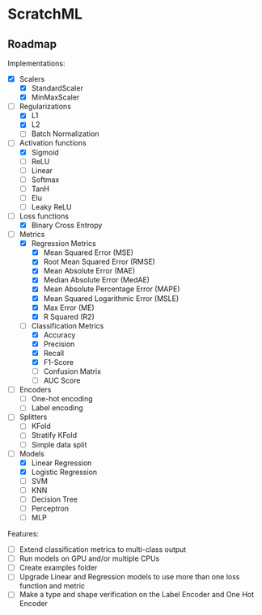 # ScratchML

## Roadmap

Implementations:

- [x] Scalers
    - [x] StandardScaler
    - [x] MinMaxScaler
- [ ] Regularizations
    - [x] L1
    - [x] L2
    - [ ] Batch Normalization
- [ ] Activation functions
    - [x] Sigmoid
    - [ ] ReLU
    - [ ] Linear
    - [ ] Softmax
    - [ ] TanH
    - [ ] Elu
    - [ ] Leaky ReLU
- [ ] Loss functions
    - [x] Binary Cross Entropy
- [ ] Metrics
    - [x] Regression Metrics
        - [x] Mean Squared Error (MSE)
        - [x] Root Mean Squared Error (RMSE)
        - [x] Mean Absolute Error (MAE)
        - [x] Median Absolute Error (MedAE)
        - [x] Mean Absolute Percentage Error (MAPE)
        - [x] Mean Squared Logarithmic Error (MSLE)
        - [x] Max Error (ME)
        - [x] R Squared (R2)
    - [ ] Classification Metrics
        - [x] Accuracy
        - [x] Precision
        - [x] Recall
        - [x] F1-Score
        - [ ] Confusion Matrix
        - [ ] AUC Score
- [ ] Encoders
    - [ ] One-hot encoding
    - [ ] Label encoding
- [ ] Splitters
    - [ ] KFold
    - [ ] Stratify KFold
    - [ ] Simple data split
- [ ] Models
    - [x] Linear Regression
    - [x] Logistic Regression
    - [ ] SVM
    - [ ] KNN
    - [ ] Decision Tree
    - [ ] Perceptron
    - [ ] MLP

Features:

- [ ] Extend classification metrics to multi-class output
- [ ] Run models on GPU and/or multiple CPUs
- [ ] Create examples folder
- [ ] Upgrade Linear and Regression models to use more than one loss function and metric
- [ ] Make a type and shape verification on the Label Encoder and One Hot Encoder
